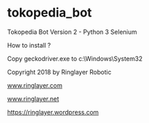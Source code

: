 # tokopedia_bot
Tokopedia Bot Version 2 - Python 3 Selenium

How to install ?

Copy geckodriver.exe to c:\Windows\System32

Copyright 2018 by Ringlayer Robotic


www.ringlayer.com

www.ringlayer.net

https://ringlayer.wordpress.com
